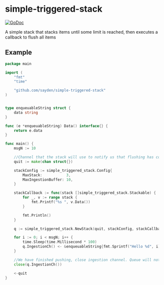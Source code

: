 # simple-triggered-stack

[![GoDoc](https://godoc.org/github.com/sayden/simple-triggered-stack?status.svg)](https://godoc.org/github.com/sayden/simple-triggered-stack)

A simple stack that stacks items until some limit is reached, then executes a callback to flush all items

## Example

```go
package main

import (
	"fmt"
	"time"

	"github.com/sayden/simple-triggered-stack"
)


type enqueuableString struct {
	data string
}

func (e *enqueuableString) Data() interface{} {
	return e.data
}

func main() {
	msgN := 10

	//Channel that the stack will use to notify us that flushing has complete
	quit := make(chan struct{})

	stackConfig := simple_triggered_stack.Config{
		MaxStack:           3,
		MaxIngestionBuffer: 10,
	}

	stackCallback := func(stack []simple_triggered_stack.Stackable) {
		for _, v := range stack {
			fmt.Printf("%s ", v.Data())
		}

		fmt.Println()
	}

	q := simple_triggered_stack.NewStack(quit, stackConfig, stackCallback)

	for i := 0; i < msgN; i++ {
		time.Sleep(time.Millisecond * 100)
		q.IngestionCh() <- &enqueuableString{fmt.Sprintf("Hello %d", i)}
	}

	//We have finished pushing, close ingestion channel. Queue will notify of successful flushing by closing quit ch
	close(q.IngestionCh())

	<-quit
}
```